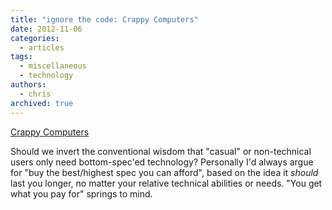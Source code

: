 ```yaml
---
title: "ignore the code: Crappy Computers"
date: 2012-11-06
categories:
  - articles
tags:
  - miscellaneous
  - technology
authors:
  - chris
archived: true
---
```


[Crappy Computers](http://ignorethecode.net/blog/2012/11/04/crappy_computers/ "ignore the code: Crappy Computers")

Should we invert the conventional wisdom that "casual" or non-technical users only need bottom-spec'ed technology? Personally I'd always argue for "buy the best/highest spec you can afford", based on the idea it *should* last you longer, no matter your relative technical abilities or needs. "You get what you pay for" springs to mind.
